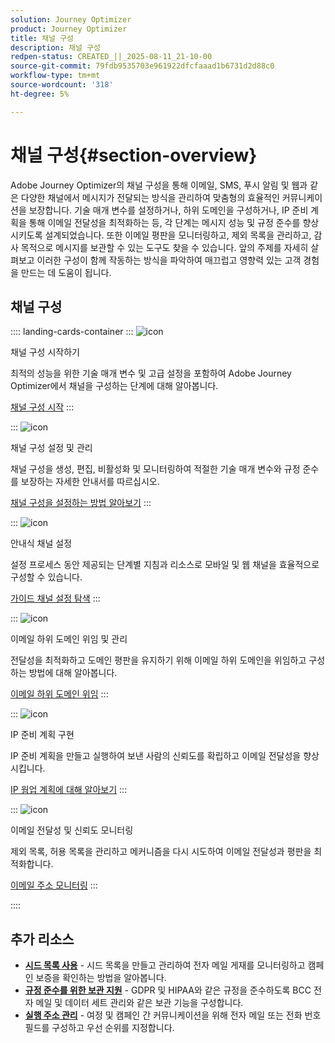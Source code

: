 ```yaml
---
solution: Journey Optimizer
product: Journey Optimizer
title: 채널 구성
description: 채널 구성
redpen-status: CREATED_||_2025-08-11_21-10-00
source-git-commit: 79fdb9535703e961922dfcfaaad1b6731d2d88c0
workflow-type: tm+mt
source-wordcount: '318'
ht-degree: 5%

---
```



# 채널 구성{#section-overview}

Adobe Journey Optimizer의 채널 구성을 통해 이메일, SMS, 푸시 알림 및 웹과 같은 다양한 채널에서 메시지가 전달되는 방식을 관리하여 맞춤형의 효율적인 커뮤니케이션을 보장합니다. 기술 매개 변수를 설정하거나, 하위 도메인을 구성하거나, IP 준비 계획을 통해 이메일 전달성을 최적화하는 등, 각 단계는 메시지 성능 및 규정 준수를 향상시키도록 설계되었습니다. 또한 이메일 평판을 모니터링하고, 제외 목록을 관리하고, 감사 목적으로 메시지를 보관할 수 있는 도구도 찾을 수 있습니다. 앞의 주제를 자세히 살펴보고 이러한 구성이 함께 작동하는 방식을 파악하여 매끄럽고 영향력 있는 고객 경험을 만드는 데 도움이 됩니다.

## 채널 구성

:::: landing-cards-container
:::
![icon](https://cdn.experienceleague.adobe.com/icons/circle-play.svg)

채널 구성 시작하기

최적의 성능을 위한 기술 매개 변수 및 고급 설정을 포함하여 Adobe Journey Optimizer에서 채널을 구성하는 단계에 대해 알아봅니다.

[채널 구성 시작](../using/configuration/get-started-configuration.md)
:::

:::
![icon](https://cdn.experienceleague.adobe.com/icons/list-check.svg)

채널 구성 설정 및 관리

채널 구성을 생성, 편집, 비활성화 및 모니터링하여 적절한 기술 매개 변수와 규정 준수를 보장하는 자세한 안내서를 따르십시오.

[채널 구성을 설정하는 방법 알아보기](../using/configuration/channel-surfaces.md)
:::

:::
![icon](https://cdn.experienceleague.adobe.com/icons/gear.svg)

안내식 채널 설정

설정 프로세스 동안 제공되는 단계별 지침과 리소스로 모바일 및 웹 채널을 효율적으로 구성할 수 있습니다.

[가이드 채널 설정 탐색](guided-setup-landing-page.md)
:::

:::
![icon](https://cdn.experienceleague.adobe.com/icons/screwdriver-wrench.svg)

이메일 하위 도메인 위임 및 관리

전달성을 최적화하고 도메인 평판을 유지하기 위해 이메일 하위 도메인을 위임하고 구성하는 방법에 대해 알아봅니다.

[이메일 하위 도메인 위임](delegate-subdomains-landing-page.md)
:::

:::
![icon](https://cdn.experienceleague.adobe.com/icons/chart-line.svg)

IP 준비 계획 구현

IP 준비 계획을 만들고 실행하여 보낸 사람의 신뢰도를 확립하고 이메일 전달성을 향상시킵니다.

[IP 웜업 계획에 대해 알아보기](implement-ip-warmup-plan-landing-page.md)
:::

:::
![icon](https://cdn.experienceleague.adobe.com/icons/shield-halved.svg)

이메일 전달성 및 신뢰도 모니터링

제외 목록, 허용 목록을 관리하고 메커니즘을 다시 시도하여 이메일 전달성과 평판을 최적화합니다.

[이메일 주소 모니터링](monitor-reputation-landing-page.md)
:::

::::


## 추가 리소스

- **[시드 목록 사용](../using/configuration/seed-lists.md)** - 시드 목록을 만들고 관리하여 전자 메일 게재를 모니터링하고 캠페인 보증을 확인하는 방법을 알아봅니다.
- **[규정 준수를 위한 보관 지원](../using/configuration/archiving-support.md)** - GDPR 및 HIPAA와 같은 규정을 준수하도록 BCC 전자 메일 및 데이터 세트 관리와 같은 보관 기능을 구성합니다.
- **[실행 주소 관리](../using/configuration/primary-email-addresses.md)** - 여정 및 캠페인 간 커뮤니케이션을 위해 전자 메일 또는 전화 번호 필드를 구성하고 우선 순위를 지정합니다.
